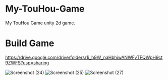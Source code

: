 # My-TouHou-Game
My TouHou Game unity 2d game.

# Build Game
https://drive.google.com/drive/folders/1i_h9W_naHbhiwANWFyTFQWpH9ct9ZWFS?usp=sharing

![Screenshot (24)](https://github.com/user-attachments/assets/56d4993e-ef97-4e44-aa17-6fec90c4e620)
![Screenshot (25)](https://github.com/user-attachments/assets/2a7dd503-a2de-4af5-8dc5-3f4511b2f271)
![Screenshot (27)](https://github.com/user-attachments/assets/dac0838f-783a-45b7-bb8b-9a8850ec44c5)

